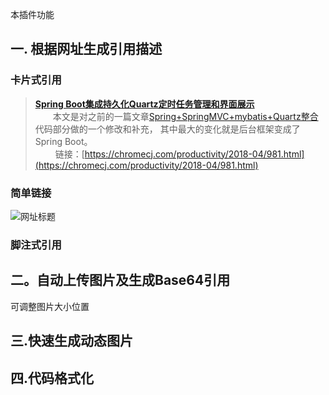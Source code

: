 本插件功能

## 一. 根据网址生成引用描述

### 卡片式引用

> [**Spring Boot集成持久化Quartz定时任务管理和界面展示**](https://chromecj.com/productivity/2018-04/981.html) 
><br/>
>　　本文是对之前的一篇文章[Spring+SpringMVC+mybatis+Quartz整合](http://blog.csdn.net/u012907049/article/details/70273080)代码部分做的一个修改和补充， 其中最大的变化就是后台框架变成了Spring Boot。  
>　　
>链接：[https://chromecj.com/productivity/2018-04/981.html](https://chromecj.com/productivity/2018-04/981.html)

### 简单链接
![网址标题](https://github.com)

### 脚注式引用
 

## 二。自动上传图片及生成Base64引用
   可调整图片大小位置

## 三.快速生成动态图片

## 四.代码格式化
